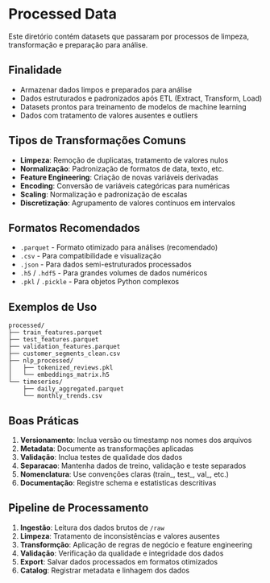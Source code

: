 # Processed Data

Este diretório contém datasets que passaram por processos de limpeza, transformação e preparação para análise.

## Finalidade

- Armazenar dados limpos e preparados para análise
- Dados estruturados e padronizados após ETL (Extract, Transform, Load)
- Datasets prontos para treinamento de modelos de machine learning
- Dados com tratamento de valores ausentes e outliers

## Tipos de Transformações Comuns

- **Limpeza**: Remoção de duplicatas, tratamento de valores nulos
- **Normalização**: Padronização de formatos de data, texto, etc.
- **Feature Engineering**: Criação de novas variáveis derivadas
- **Encoding**: Conversão de variáveis categóricas para numéricas
- **Scaling**: Normalização e padronização de escalas
- **Discretização**: Agrupamento de valores contínuos em intervalos

## Formatos Recomendados

- `.parquet` - Formato otimizado para análises (recomendado)
- `.csv` - Para compatibilidade e visualização
- `.json` - Para dados semi-estruturados processados
- `.h5` / `.hdf5` - Para grandes volumes de dados numéricos
- `.pkl` / `.pickle` - Para objetos Python complexos

## Exemplos de Uso

```
processed/
├── train_features.parquet
├── test_features.parquet
├── validation_features.parquet
├── customer_segments_clean.csv
├── nlp_processed/
│   ├── tokenized_reviews.pkl
│   └── embeddings_matrix.h5
└── timeseries/
    ├── daily_aggregated.parquet
    └── monthly_trends.csv
```

## Boas Práticas

1. **Versionamento**: Inclua versão ou timestamp nos nomes dos arquivos
2. **Metadata**: Documente as transformações aplicadas
3. **Validação**: Inclua testes de qualidade dos dados
4. **Separacao**: Mantenha dados de treino, validação e teste separados
5. **Nomenclatura**: Use convenções claras (train_, test_, val_, etc.)
6. **Documentação**: Registre schema e estatisticas descritivas

## Pipeline de Processamento

1. **Ingestão**: Leitura dos dados brutos de `/raw`
2. **Limpeza**: Tratamento de inconsistências e valores ausentes
3. **Transformção**: Aplicação de regras de negócio e feature engineering
4. **Validação**: Verificação da qualidade e integridade dos dados
5. **Export**: Salvar dados processados em formatos otimizados
6. **Catalog**: Registrar metadata e linhagem dos dados
